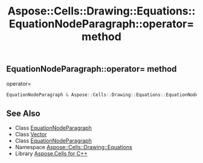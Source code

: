 ﻿---
title: Aspose::Cells::Drawing::Equations::EquationNodeParagraph::operator= method
linktitle: operator=
second_title: Aspose.Cells for C++ API Reference
description: 'Aspose::Cells::Drawing::Equations::EquationNodeParagraph::operator= method. operator= in C++.'
type: docs
weight: 300
url: /cpp/aspose.cells.drawing.equations/equationnodeparagraph/operator_asm/
---
## EquationNodeParagraph::operator= method


operator=

```cpp
EquationNodeParagraph & Aspose::Cells::Drawing::Equations::EquationNodeParagraph::operator=(const EquationNodeParagraph &src)
```

## See Also

* Class [EquationNodeParagraph](../)
* Class [Vector](../../../aspose.cells/vector/)
* Class [EquationNodeParagraph](../)
* Namespace [Aspose::Cells::Drawing::Equations](../../)
* Library [Aspose.Cells for C++](../../../)
